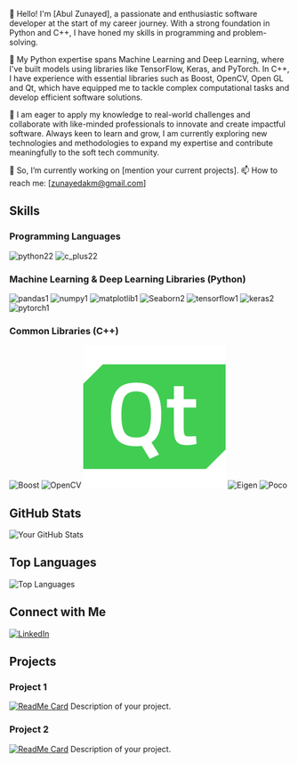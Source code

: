 👋  Hello! I'm [Abul Zunayed], a passionate and enthusiastic software developer at the start of my career journey. With a strong foundation in Python and C++, I have honed my skills in programming and problem-solving. 

🌱  My Python expertise spans Machine Learning and Deep Learning, where I've built models using libraries like TensorFlow, Keras, and PyTorch. In C++, I have experience with essential libraries such as Boost, OpenCV, Open GL and Qt, which have equipped me to tackle complex computational tasks and develop efficient software solutions.

🤔  I am eager to apply my knowledge to real-world challenges and collaborate with like-minded professionals to innovate and create impactful software. Always keen to learn and grow, I am currently exploring new technologies and methodologies to expand my expertise and contribute meaningfully to the soft tech community.

🔭 So, I’m currently working on [mention your current projects].
📫 How to reach me: [zunayedakm@gmail.com]



## Skills

### Programming Languages
![python22](https://github.com/user-attachments/assets/e4c0df2d-3b09-491a-b414-b4154220144f)
![c_plus22](https://github.com/user-attachments/assets/b5587408-685f-4152-8dd1-94981c2d8ee8)



### Machine Learning & Deep Learning Libraries (Python)
![pandas1](https://github.com/user-attachments/assets/4eb0b21f-9cf5-414e-a7b9-8795d3248b99)
![numpy1](https://github.com/user-attachments/assets/a94e021b-dc02-44d3-be06-485174556619)
![matplotlib1](https://github.com/user-attachments/assets/f97c6517-828c-4124-90a7-cb9f3c1b9799)
![Seaborn2](https://github.com/user-attachments/assets/4c06ea5c-b87e-4516-b249-b28fc396b8f3)
![tensorflow1](https://github.com/user-attachments/assets/1489d774-1141-4add-b2ce-7dffe266d6b9)
![keras2](https://github.com/user-attachments/assets/27b42bfd-b825-454b-86f6-02688e2f35ab)
![pytorch1](https://github.com/user-attachments/assets/dc9d6875-a616-4881-abce-ede02c1331dc)


### Common Libraries (C++)
![Boost](https://www.boost.org/assets/img/boost.png)
![OpenCV](https://raw.githubusercontent.com/opencv/opencv/master/doc/opencv-logo2.png)
![Qt](https://raw.githubusercontent.com/devicons/devicon/master/icons/qt/qt-original.svg)
![Eigen](https://upload.wikimedia.org/wikipedia/commons/8/8e/Eigen_logo.svg)
![Poco](https://pocoproject.org/images/logo-web-white.svg)

## GitHub Stats

![Your GitHub Stats](https://github-readme-stats.vercel.app/api?username=your-github-username&show_icons=true&theme=radical)

## Top Languages

![Top Languages](https://github-readme-stats.vercel.app/api/top-langs/?username=your-github-username&layout=compact&theme=radical)

## Connect with Me

[![LinkedIn](https://img.shields.io/badge/LinkedIn-0A66C2?style=for-the-badge&logo=linkedin&logoColor=white)](https://www.linkedin.com/in/your-linkedin-username)




## Projects

### Project 1
[![ReadMe Card](https://github-readme-stats.vercel.app/api/pin/?username=your-github-username&repo=project-1&theme=radical)](https://github.com/your-github-username/project-1)
Description of your project.

### Project 2
[![ReadMe Card](https://github-readme-stats.vercel.app/api/pin/?username=your-github-username&repo=project-2&theme=radical)](https://github.com/your-github-username/project-2)
Description of your project.

